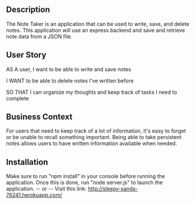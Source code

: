 ## Description

The Note Taker is an application that can be used to write, save, and delete notes. This application will use an express backend and save and retrieve note data from a JSON file.

## User Story

AS A user, I want to be able to write and save notes

I WANT to be able to delete notes I've written before

SO THAT I can organize my thoughts and keep track of tasks I need to complete

## Business Context

For users that need to keep track of a lot of information, it's easy to forget or be unable to recall something important. Being able to take persistent notes allows users to have written information available when needed.

## Installation

Make sure to run "npm install" in your console before running the application.
Once this is done, run "node server.js" to launch the application. 
-- or --
Visit this link: http://sleepy-sands-76241.herokuapp.com/
